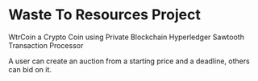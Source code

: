 # Waste To Resources Project
WtrCoin a Crypto Coin using Private Blockchain Hyperledger Sawtooth Transaction Processor

A user can create an auction from a starting price and a deadline, others can bid on it.
